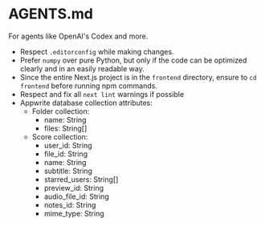 # AGENTS.md

For agents like OpenAI's Codex and more.

- Respect `.editorconfig` while making changes.
- Prefer `numpy` over pure Python, but only if the code can be optimized clearly
  and in an easily readable way.
- Since the entire Next.js project is in the `frontend` directory, ensure to
  `cd frontend` before running npm commands.
- Respect and fix all `next lint` warnings if possible
- Appwrite database collection attributes:
  - Folder collection:
    - name: String
    - files: String[]
  - Score collection:
    - user_id: String
    - file_id: String
    - name: String
    - subtitle: String
    - starred_users: String[]
    - preview_id: String
    - audio_file_id: String
    - notes_id: String
    - mime_type: String
